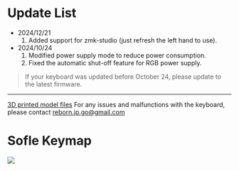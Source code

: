 # Update List

- 2024/12/21
  1. Added support for zmk-studio (just refresh the left hand to use).
- 2024/10/24
  1. Modified power supply mode to reduce power consumption.
  2. Fixed the automatic shut-off feature for RGB power supply.

> If your keyboard was updated before October 24, please update to the latest firmware.
> 
---
[3D printed model files](/sofle-3d-model)
For any issues and malfunctions with the keyboard, please contact reborn.jp.go@gmail.com

# Sofle Keymap

<img src="keymap-drawer/sofle.svg" >

